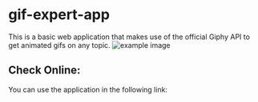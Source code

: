 # gif-expert-app

This is a basic web application that makes use of the official Giphy API to get animated gifs on any topic.
![example image](https://i.imgur.com/7DreEd9.png)

## Check Online:
You can use the application in the following link: 
